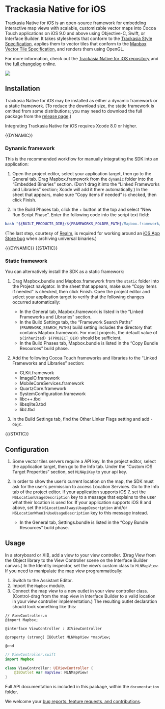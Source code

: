 # Trackasia Native for iOS

Trackasia Native for iOS is an open-source framework for embedding interactive map views with scalable, customizable vector maps into Cocoa Touch applications on iOS 9.0 and above using Objective-C, Swift, or Interface Builder. It takes stylesheets that conform to the [Trackasia Style Specification](https://track-asia.com/Trackasia-style-spec/), applies them to vector tiles that conform to the [Mapbox Vector Tile Specification](https://docs.mapbox.com/data/tilesets/guides/vector-tiles-standards/), and renders them using OpenGL.

For more information, check out the [Trackasia Native for iOS repository](https://github.com/track-asia/trackasia-native) and the [full changelog](https://github.com/track-asia/trackasia-native/blob/main/platform/ios/platform/ios/CHANGELOG.md) online.

[![](https://raw.githubusercontent.com/mapbox/mapbox-gl-native-ios/master/platform/ios/docs/img/screenshot.png)]()

## Installation

Trackasia Native for iOS may be installed as either a dynamic framework or a static framework. (To reduce the download size, the static framework is omitted from some distributions; you may need to download the full package from the [release page](https://github.com/mapbox/mapbox-gl-native-ios/releases/).)

Integrating Trackasia Native for iOS requires Xcode 8.0 or higher.

{{DYNAMIC}}

### Dynamic framework

This is the recommended workflow for manually integrating the SDK into an application:

1. Open the project editor, select your application target, then go to the General tab. Drag Mapbox.framework from the `dynamic` folder into the “Embedded Binaries” section. (Don’t drag it into the “Linked Frameworks and Libraries” section; Xcode will add it there automatically.) In the sheet that appears, make sure “Copy items if needed” is checked, then click Finish.

1. In the Build Phases tab, click the + button at the top and select “New Run Script Phase”. Enter the following code into the script text field:

```bash
bash "${BUILT_PRODUCTS_DIR}/${FRAMEWORKS_FOLDER_PATH}/Mapbox.framework/strip-frameworks.sh"
```

(The last step, courtesy of [Realm](https://github.com/realm/realm-cocoa/), is required for working around an [iOS App Store bug](http://www.openradar.me/radar?id=6409498411401216) when archiving universal binaries.)

{{/DYNAMIC}}
{{STATIC}}

### Static framework

You can alternatively install the SDK as a static framework:

1. Drag Mapbox.bundle and Mapbox.framework from the `static` folder into the Project navigator. In the sheet that appears, make sure “Copy items if needed” is checked, then click Finish. Open the project editor and select your application target to verify that the following changes occurred automatically:

   - In the General tab, Mapbox.framework is listed in the “Linked Frameworks and Libraries” section.
   - In the Build Settings tab, the “Framework Search Paths” (`FRAMEWORK_SEARCH_PATHS`) build setting includes the directory that contains Mapbox.framework. For most projects, the default value of `$(inherited) $(PROJECT_DIR)` should be sufficient.
   - In the Build Phases tab, Mapbox.bundle is listed in the “Copy Bundle Resources” build phase.

1. Add the following Cocoa Touch frameworks and libraries to the “Linked Frameworks and Libraries” section:

   - GLKit.framework
   - ImageIO.framework
   - MobileCoreServices.framework
   - QuartzCore.framework
   - SystemConfiguration.framework
   - libc++.tbd
   - libsqlite3.tbd
   - libz.tbd

1. In the Build Settings tab, find the Other Linker Flags setting and add `-ObjC`.

{{/STATIC}}

## Configuration

1. Some vector tiles servers require a API key. In the project editor, select the application target, then go to the Info tab. Under the “Custom iOS Target Properties” section, set `MLNApiKey` to your api key.

1. In order to show the user’s current location on the map, the SDK must ask for the user’s permission to access Location Services. Go to the Info tab of the project editor. If your application supports iOS 7, set the `NSLocationUsageDescription` key to a message that explains to the user what their location is used for. If your application supports iOS 8 and above, set the `NSLocationAlwaysUsageDescription` and/or `NSLocationWhenInUseUsageDescription` key to this message instead.

   - In the General tab, Settings.bundle is listed in the “Copy Bundle Resources” build phase.

## Usage

In a storyboard or XIB, add a view to your view controller. (Drag View from the Object library to the View Controller scene on the Interface Builder canvas.) In the Identity inspector, set the view’s custom class to `MLNMapView`. If you need to manipulate the map view programmatically:

1. Switch to the Assistant Editor.
1. Import the `Mapbox` module.
1. Connect the map view to a new outlet in your view controller class. (Control-drag from the map view in Interface Builder to a valid location in your view controller implementation.) The resulting outlet declaration should look something like this:

```objc
// ViewController.m
@import Mapbox;

@interface ViewController : UIViewController

@property (strong) IBOutlet MLNMapView *mapView;

@end
```

```swift
// ViewController.swift
import Mapbox

class ViewController: UIViewController {
    @IBOutlet var mapView: MLNMapView!
}
```

Full API documentation is included in this package, within the `documentation` folder. 

We welcome your [bug reports, feature requests, and contributions](https://github.com/track-asia/trackasia-native/issues).
